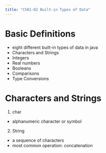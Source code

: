 ```yaml
---
title: "Ch01-02 Built-in Types of Data"
---
```


# Basic Definitions
- eight different built-in types of data in java
- Characters and Strings
- Integers
- Real numbers
- Booleans
- Comparisons
- Type Conversions

# Characters and Strings
1. char
  - alphanumeric character or symbol
    
2. String
  - a sequence of characters
  - most common operation: concatenation
